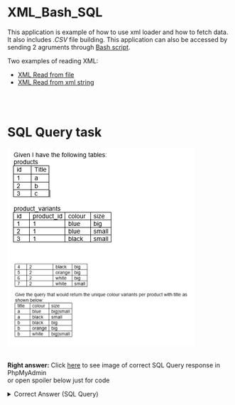 # XML_Bash_SQL
This application is example of how to use xml loader and how to fetch data. It also includes *.CSV* file building.
This application can also be accessed by sending 2 agruments through [Bash script](script.sh).

Two examples of reading XML:
- [XML Read from file](index.php)
- [XML Read from xml string](indexstring.php)

<br/><br/>
# SQL Query task
<img src="task.png" alt="Task"/>
<br/><br/>

**Right answer:**
Click [here](phpmyadmin-persons.png) to see image of correct SQL Query response in PhpMyAdmin<br/> or open spoiler below just for code

<details>
  <summary>Correct Answer (SQL Query)</summary>
  
```SELECT (SELECT products.Title FROM products WHERE products.id = product_variants.product_id) AS title, colour, (SELECT GROUP_CONCAT(size SEPARATOR '|')) AS size FROM product_variants GROUP BY colour, title ORDER BY title, size, colour```

</details>
